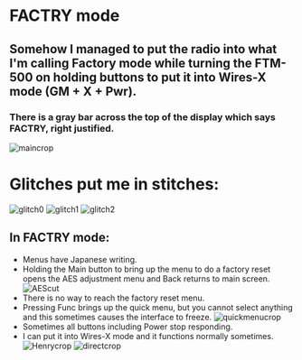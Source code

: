 # FACTRY mode

## Somehow I managed to put the radio into what I'm calling Factory mode while turning the FTM-500 on holding buttons to put it into Wires-X mode (GM + X + Pwr).
### There is a gray bar across the top of the display which says FACTRY, right justified.

![maincrop](https://github.com/CodeAKrome/PigKnuckles/assets/44734955/5cecf985-241a-44a7-bed8-baf64b5f22d3)

# Glitches put me in stitches:

![glitch0](https://github.com/CodeAKrome/PigKnuckles/assets/44734955/26ed930a-154c-42d6-a57c-228c0475ec3e)
![glitch1](https://github.com/CodeAKrome/PigKnuckles/assets/44734955/33349f47-492a-4520-8be0-601c138a300a)
![glitch2](https://github.com/CodeAKrome/PigKnuckles/assets/44734955/edb17a36-2a2d-4c2b-b368-cc8ea2e509ef)

## In FACTRY mode:
- Menus have Japanese writing.
- Holding the Main button to bring up the menu to do a factory reset opens the AES adjustment menu and Back returns to main screen.
![AEScut](https://github.com/CodeAKrome/PigKnuckles/assets/44734955/f4098ef7-1ef0-402e-a8c6-4bce24d3a6f4)
- There is no way to reach the factory reset menu.
- Pressing Func brings up the quick menu, but you cannot select anything and this sometimes causes the interface to freeze.
![quickmenucrop](https://github.com/CodeAKrome/PigKnuckles/assets/44734955/1384a6e9-1b80-4fd1-958e-48e5df122af4)
- Sometimes all buttons including Power stop responding.
- I can put it into Wires-X mode and it functions normally sometimes.
![Henrycrop](https://github.com/CodeAKrome/PigKnuckles/assets/44734955/55c58dfa-45dd-4a64-a339-42b1935c183f)
![directcrop](https://github.com/CodeAKrome/PigKnuckles/assets/44734955/6b49ec05-adcb-46db-9a0e-b08fb3057fad)
